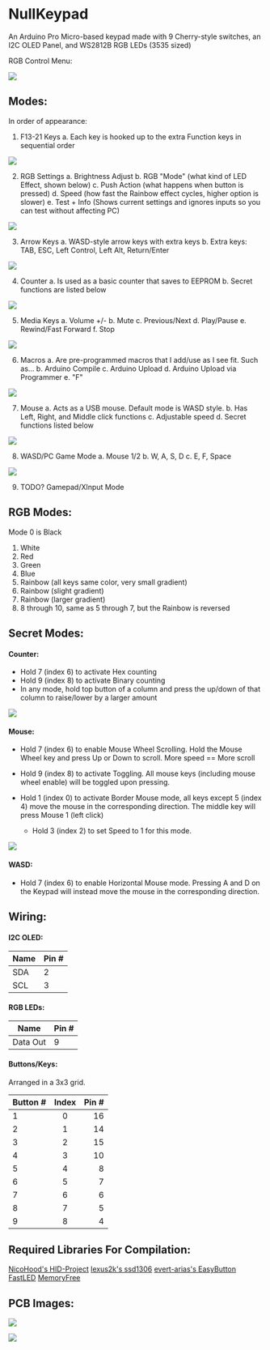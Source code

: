 # NullKeypad

An Arduino Pro Micro-based keypad made with 9 Cherry-style switches, an I2C OLED Panel, and WS2812B RGB LEDs  (3535 sized)

RGB Control Menu:

![](https://i.imgur.com/RUK60wB.jpg) 

## Modes:
In order of appearance:

1. F13-21 Keys
	a. Each key is hooked up to the extra Function keys in sequential order

![](https://i.imgur.com/YTGj252.jpg) 

2. RGB Settings
	a. Brightness Adjust
	b. RGB "Mode" (what kind of LED Effect, shown below)
	c. Push Action (what happens when button is pressed)
	d. Speed (how fast the Rainbow effect cycles, higher option is slower)
	e. Test + Info (Shows current settings and ignores inputs so you can test without affecting PC)

![](https://i.imgur.com/vA60KZu.jpg ) 

3. Arrow Keys
	a. WASD-style arrow keys with extra keys
	b. Extra keys: TAB, ESC, Left Control, Left Alt, Return/Enter

![](https://i.imgur.com/16QXEe1.jpg) 

4. Counter
	a. Is used as a basic counter that saves to EEPROM
	b. Secret functions are listed below

![](https://i.imgur.com/C6YQLYD.jpg) 

5. Media Keys
	a. Volume +/-
	b. Mute
	c. Previous/Next
	d. Play/Pause
	e. Rewind/Fast Forward
	f. Stop

![](https://i.imgur.com/4AAPE3a.jpg) 

6. Macros
	a. Are pre-programmed macros that I add/use as I see fit. Such as...
	b. Arduino Compile
	c. Arduino Upload
	d. Arduino Upload via Programmer
	e. "F"

![](https://i.imgur.com/rywaGZF.jpg) 

7. Mouse
	a. Acts as a USB mouse. Default mode is WASD style.
	b. Has Left, Right, and Middle click functions
	c. Adjustable speed
	d. Secret functions listed below

![](https://i.imgur.com/IaQaNMY.jpg) 

8. WASD/PC Game Mode
	a. Mouse 1/2
	b. W, A, S, D
	c. E, F, Space

![](https://i.imgur.com/Uq4xCJy.jpg) 

9. TODO? Gamepad/XInput Mode

## RGB Modes:
Mode 0 is Black
1. White
2. Red
3. Green
4. Blue
5. Rainbow (all keys same color, very small gradient)
6. Rainbow (slight gradient)
7. Rainbow (larger gradient)
8. 8 through 10, same as 5 through 7, but the Rainbow is reversed

## Secret Modes:

#### Counter:
- Hold 7 (index 6) to activate Hex counting
- Hold 9 (index 8) to activate Binary counting
- In any mode, hold top button of a column and press the up/down of that column to raise/lower by a larger amount

![](https://i.imgur.com/kDiVZ4S.jpg) 

#### Mouse:
- Hold 7 (index 6) to enable Mouse Wheel Scrolling. Hold the Mouse Wheel key and press Up or Down to scroll. More speed == More scroll
- Hold 9 (index 8) to activate Toggling. All mouse keys (including mouse wheel enable) will be toggled upon pressing.

- Hold 1 (index 0) to activate Border Mouse mode, all keys except 5 (index 4) move the mouse in the corresponding direction. The middle key will press Mouse 1 (left click)
    - Hold 3 (index 2) to set Speed to 1 for this mode.

![](https://i.imgur.com/l4nUslG.jpg)

#### WASD:
- Hold 7 (index 6) to enable Horizontal Mouse mode. Pressing A and D on the Keypad will instead move the mouse in the corresponding direction.

## Wiring:

#### I2C OLED:

| Name | Pin # |
|------|-------|
| SDA  | 2     |
| SCL  | 3     |

#### RGB LEDs:

| Name | Pin # |
|------|-------|
| Data Out  | 9     |

#### Buttons/Keys:

Arranged in a  3x3 grid.

| Button # | Index | Pin # |
|----------|:-----:|------:|
| 1        | 0     | 16    |
| 2        | 1     | 14    |
| 3        | 2     | 15    |
| 4        | 3     | 10    |
| 5        | 4     | 8     |
| 6        | 5     | 7     |
| 7        | 6     | 6     |
| 8        | 7     | 5     |
| 9        | 8     | 4     |

## Required Libraries For Compilation:
[NicoHood's HID-Project](https://github.com/NicoHood/HID) 
[lexus2k's ssd1306](https://github.com/lexus2k/ssd1306/) 
[evert-arias's EasyButton](https://github.com/evert-arias/EasyButton) 
[FastLED](https://github.com/FastLED/FastLED/) 
[MemoryFree](https://github.com/maniacbug/MemoryFree) 

## PCB Images:

![](https://i.imgur.com/dCcjW8I.jpg) 

![](https://i.imgur.com/m2erbym.jpg) 